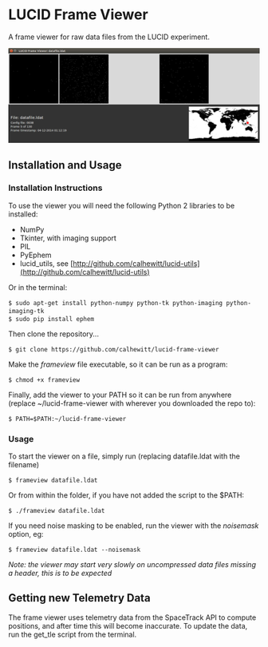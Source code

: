 # LUCID Frame Viewer

A frame viewer for raw data files from the LUCID experiment.

![screenshot](img/screenshot.png)

## Installation and Usage

### Installation Instructions

To use the viewer you will need the following Python 2 libraries to be installed:

* NumPy
* Tkinter, with imaging support
* PIL
* PyEphem
* lucid_utils, see [http://github.com/calhewitt/lucid-utils](http://github.com/calhewitt/lucid-utils)

Or in the terminal:

```
$ sudo apt-get install python-numpy python-tk python-imaging python-imaging-tk
$ sudo pip install ephem
```

Then clone the repository...

```
$ git clone https://github.com/calhewitt/lucid-frame-viewer
```

Make the *frameview* file executable, so it can be run as a program:

```
$ chmod +x frameview
```

Finally, add the viewer to your PATH so it can be run from anywhere (replace ~/lucid-frame-viewer with wherever you downloaded the repo to):

```
$ PATH=$PATH:~/lucid-frame-viewer
```

### Usage

To start the viewer on a file, simply run (replacing datafile.ldat with the filename)

```
$ frameview datafile.ldat
```

Or from within the folder, if you have not added the script to the $PATH:

``` 
$ ./frameview datafile.ldat
```

If you need noise masking to be enabled, run the viewer with the *noisemask* option, eg:

```
$ frameview datafile.ldat --noisemask
```

*Note: the viewer may start very slowly on uncompressed data files missing a header, this is to be expected*

## Getting new Telemetry Data

The frame viewer uses telemetry data from the SpaceTrack API to compute positions, and after time this will become inaccurate. To update the data, run the get_tle script from the terminal.
